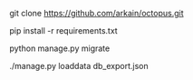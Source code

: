 git clone https://github.com/arkain/octopus.git

pip install -r requirements.txt

python manage.py migrate

./manage.py loaddata db_export.json